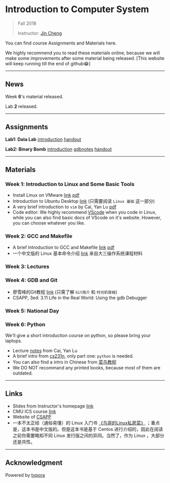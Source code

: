 # Introduction to Computer System

> Fall 2018
>
> Instructor: [Jin Cheng](http://homepage.fudan.edu.cn/chengjin/)

You can find course Assignments and Materials here.

We highly recommend you to read these materials online, because we will make some improvements after some material being released. [This website will keep running till the end of github😂]

---

## News

Week **6**'s material released.

Lab **2** released.

---

## Assignments

**Lab1: Data Lab** [introduction](./labs/datalab.pdf) [handout](./labs/datalab-handout.tar)

**Lab2: Binary Bomb** [introduction](./labs/Lab2.pdf) [gdbnotes](./labs/gdbnotes-ia32.pdf) [handout](./labs/bomb.tar)

---

## Materials

### Week 1: Introduction to Linux and Some Basic Tools

- Install Linux on VMware [link](https://ics-fudan.github.io/week1/virtual-machine.html) [pdf](https://ics-fudan.github.io/week1/virtual-machine.pdf)
- Introduction to Ubuntu Desktop [link](http://wiki.ubuntu.org.cn/Ubuntu桌面入门指南#Linux_.E5.9F.BA.E7.A1.80) (只需要阅读 `Linux 基础` 这一部分) 
- A very brief introduction to `vim` by Cai, Yan Lu [pdf](https://ics-fudan.github.io/week1/vim简单讲解.pdf)
- Code editor: We highly recommend [VScode](https://code.visualstudio.com) when you code in Linux, while you can also find basic docs of VScode on it's website. However, you can choose whatever you like.

### Week 2: GCC and Makefile

- A brief Introduction to GCC and Makefile [link](./week2/gcc_and_makefile.html) [pdf](./week2/gcc_and_makefile.pdf) 
- 一个中文版的 Linux 基本命令介绍 [link](https://objectkuan.gitbooks.io/ucore-docs/lab0/lab0_2_2_3_install.html)   来自大三操作系统课程材料

### Week 3: Lectures

### Week 4: GDB and Git

- 廖雪峰的Git教程 [link](https://www.liaoxuefeng.com/wiki/0013739516305929606dd18361248578c67b8067c8c017b000) (只需了解 `Git简介` 和 `时光机穿梭`)
- CSAPP, 3ed: 3.11 Life in the Real World: Using the gdb Debugger

### Week 5: National Day

### Week 6: Python

We'll give a short introduction course on python, so please bring your laptops.

- Lecture [notes](./week6/python.html) from Cai, Yan Lu
- A brief intro from [cs231n](http://cs231n.github.io/python-numpy-tutorial/#python), only part one: `python` is needed.
- You can also find a intro in Chinese from [菜鸟教程](http://www.runoob.com/python3/python3-tutorial.html)
- We DO NOT recommand any printed books, because most of them are outdated.

---

## Links

- Slides from Instructor's homepage [link](http://homepage.fudan.edu.cn/chengjin/courses/)
- CMU ICS course [link](http://www.cs.cmu.edu/~213/)
- Website of [CSAPP](http://www.csapp.cs.cmu.edu)
- 一本不太正经（通俗易懂）的 Linux 入门书 [《鸟哥的Linux私房菜》](http://cn.linux.vbird.org) ；重点是，这本书是中文版的。但是这本书是基于 Centos 进行介绍的，因此在阅读之前你需要略知不同 Linux 发行版之间的异同。当然了，作为 Linux ，大部分还是共性。

---

## Acknowledgment

Powered by [typora](https://typora.io)

